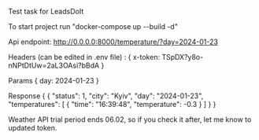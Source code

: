 Test task for LeadsDoIt

To start project run "docker-compose up --build -d"



Api endpoint:
http://0.0.0.0:8000/temperature/?day=2024-01-23

Headers (can be edited in .env file) :
{
    x-token: TSpDX?y8o-nNPtDtUw=2aL3OAsi?bBdA
}

Params
{
    day: 2024-01-23
}

Response 
{
    {
    "status": 1,
    "city": "Kyiv",
    "day": "2024-01-23",
    "temperatures": [
        {
            "time": "16:39:48",
            "temperature": -0.3
        }
        ]
    }
}

Weather API trial period ends 06.02, so if you check it after, let me know to updated token.